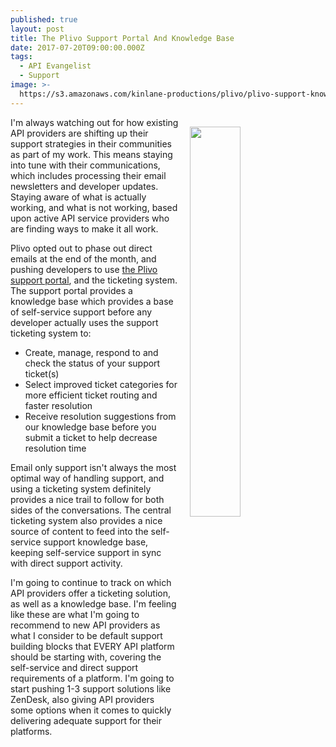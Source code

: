 ```yaml
---
published: true
layout: post
title: The Plivo Support Portal And Knowledge Base
date: 2017-07-20T09:00:00.000Z
tags:
  - API Evangelist
  - Support
image: >-
  https://s3.amazonaws.com/kinlane-productions/plivo/plivo-support-knowledge-base.png
---
```

<p><a href="https://support.plivo.com"><img src="https://s3.amazonaws.com/kinlane-productions/plivo/plivo-support-knowledge-base.png" align="right" width="40%" style="padding: 15px;" /></a></p>
I'm always watching out for how existing API providers are shifting up their support strategies in their communities as part of my work. This means staying into tune with their communications, which includes processing their email newsletters and developer updates. Staying aware of what is actually working, and what is not working, based upon active API service providers who are finding ways to make it all work.

Plivo opted out to phase out direct emails at the end of the month, and pushing developers to use [the Plivo support portal](https://support.plivo.com), and the ticketing system. The support portal provides a knowledge base which provides a base of self-service support before any developer actually uses the support ticketing system to:

- Create, manage, respond to and check the status of your support ticket(s)
- Select improved ticket categories for more efficient ticket routing and faster resolution
- Receive resolution suggestions from our knowledge base before you submit a ticket to help decrease resolution time

Email only support isn't always the most optimal way of handling support, and using a ticketing system definitely provides a nice trail to follow for both sides of the conversations. The central ticketing system also provides a nice source of content to feed into the self-service support knowledge base, keeping self-service support in sync with direct support activity.

I'm going to continue to track on which API providers offer a ticketing solution, as well as a knowledge base. I'm feeling like these are what I'm going to recommend to new API providers as what I consider to be default support building blocks that EVERY API platform should be starting with, covering the self-service and direct support requirements of a platform. I'm going to start pushing 1-3 support solutions like ZenDesk, also giving API providers some options when it comes to quickly delivering adequate support for their platforms.

